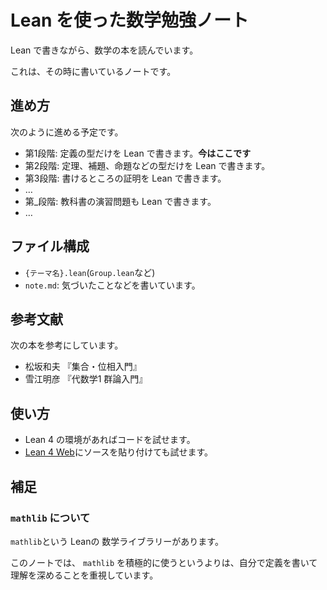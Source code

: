 # Lean を使った数学勉強ノート

Lean で書きながら、数学の本を読んでいます。

これは、その時に書いているノートです。


## 進め方

次のように進める予定です。

- 第1段階: 定義の型だけを Lean で書きます。**今はここです**
- 第2段階: 定理、補題、命題などの型だけを Lean で書きます。
- 第3段階: 書けるところの証明を Lean で書きます。
- …
- 第_段階: 教科書の演習問題も Lean で書きます。
- …


## ファイル構成

- `{テーマ名}.lean`(`Group.lean`など)
- `note.md`: 気づいたことなどを書いています。


## 参考文献

次の本を参考にしています。

- 松坂和夫 『集合・位相入門』 
- 雪江明彦 『代数学1 群論入門』


## 使い方

- Lean 4 の環境があればコードを試せます。  
- [Lean 4 Web](https://live.lean-lang.org)にソースを貼り付けても試せます。


## 補足

### `mathlib` について

`mathlib`という Leanの 数学ライブラリーがあります。

このノートでは、 `mathlib` を積極的に使うというよりは、自分で定義を書いて理解を深めることを重視しています。  
